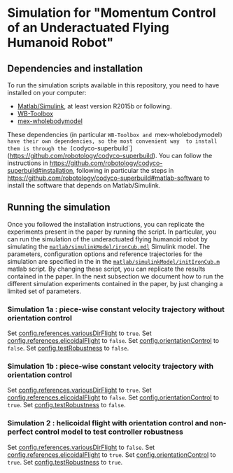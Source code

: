 # Simulation for "Momentum Control of an Underactuated Flying Humanoid Robot"

## Dependencies and installation
To run the simulation scripts available in this repository, you need to have installed on your computer:
* [Matlab/Simulink](https://www.mathworks.com/products/simulink.html), at least version R2015b or following.
* [WB-Toolbox](https://github.com/robotology/WB-Toolbox)
* [mex-wholebodymodel](https://github.com/robotology/mex-wholebodymodel)

These dependencies (in particular `WB-Toolbox and `mex-wholebodymodel`) have their own dependencies, so the most convenient way 
to install them is through the [`codyco-superbuild`](https://github.com/robotology/codyco-superbuild). 
You can follow the instructions in https://github.com/robotology/codyco-superbuild#installation, following in particular 
the steps in https://github.com/robotology/codyco-superbuild#matlab-software to install the software that depends on Matlab/Simulink.  

## Running the simulation
Once you followed the installation instructions, you can replicate the experiments present in the paper by running the script. 
In particular, you can run the simulation of the underactuated flying humanoid robot by simulating the [`matlab/simulinkModel/ironCub.mdl`](matlab/simulinkModel/ironCub.mdl)
Simulink model. The parameters, configuration options and reference trajectories for the simulation are specified in the in the 
[`matlab/simulinkModel/initIronCub.m`](matlab/simulinkModel/initIronCub.m) matlab script. By changing these script, you can replicate the results contained in the paper.
In the next subsection we document how to run the different simulation experiments contained in the paper, by just 
changing a limited set of parameters. 

### Simulation 1a : piece-wise constant velocity trajectory without orientation control
Set [config.references.variousDirFlight](https://github.com/dynamic-interaction-control/momentum-control-of-an-underactuated-flying-humanoid-robot/blob/master/matlab/simulinkModel/initIronCub.m#L129) to `true`.
Set [config.references.elicoidalFlight](https://github.com/dynamic-interaction-control/momentum-control-of-an-underactuated-flying-humanoid-robot/blob/master/matlab/simulinkModel/initIronCub.m#L107) to `false`.
Set [config.orientationControl](https://github.com/dynamic-interaction-control/momentum-control-of-an-underactuated-flying-humanoid-robot/blob/master/matlab/simulinkModel/initIronCub.m#L67) to `false`.
Set [config.testRobustness](https://github.com/dynamic-interaction-control/momentum-control-of-an-underactuated-flying-humanoid-robot/blob/master/matlab/simulinkModel/initIronCub.m#L15) to `false`.

### Simulation 1b : piece-wise constant velocity trajectory with orientation control
Set [config.references.variousDirFlight](https://github.com/dynamic-interaction-control/momentum-control-of-an-underactuated-flying-humanoid-robot/blob/master/matlab/simulinkModel/initIronCub.m#L129) to `true`.
Set [config.references.elicoidalFlight](https://github.com/dynamic-interaction-control/momentum-control-of-an-underactuated-flying-humanoid-robot/blob/master/matlab/simulinkModel/initIronCub.m#L107) to `false`.
Set [config.orientationControl](https://github.com/dynamic-interaction-control/momentum-control-of-an-underactuated-flying-humanoid-robot/blob/master/matlab/simulinkModel/initIronCub.m#L67) to `true`.
Set [config.testRobustness](https://github.com/dynamic-interaction-control/momentum-control-of-an-underactuated-flying-humanoid-robot/blob/master/matlab/simulinkModel/initIronCub.m#L15) to `false`.

### Simulation 2 : helicoidal flight with orientation control and non-perfect control model to test controller robustness
Set [config.references.variousDirFlight](https://github.com/dynamic-interaction-control/momentum-control-of-an-underactuated-flying-humanoid-robot/blob/master/matlab/simulinkModel/initIronCub.m#L129) to `false`.
Set [config.references.elicoidalFlight](https://github.com/dynamic-interaction-control/momentum-control-of-an-underactuated-flying-humanoid-robot/blob/master/matlab/simulinkModel/initIronCub.m#L107) to `true`.
Set [config.orientationControl](https://github.com/dynamic-interaction-control/momentum-control-of-an-underactuated-flying-humanoid-robot/blob/master/matlab/simulinkModel/initIronCub.m#L67) to `true`.
Set [config.testRobustness](https://github.com/dynamic-interaction-control/momentum-control-of-an-underactuated-flying-humanoid-robot/blob/master/matlab/simulinkModel/initIronCub.m#L15) to `true`.
